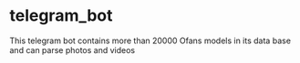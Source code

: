 # telegram_bot
This telegram bot contains more than 20000 Ofans models in its data base and can parse photos and videos
